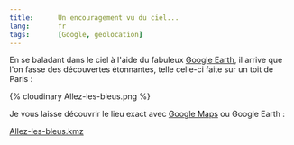 ```yaml
---
title:      Un encouragement vu du ciel...
lang:       fr
tags:       [Google, geolocation]
---
```


En se baladant dans le ciel à l'aide du fabuleux [Google Earth](http://earth.google.com/), il arrive que l'on fasse des découvertes étonnantes, telle celle-ci faite sur un toit de Paris :

{% cloudinary Allez-les-bleus.png %}

Je vous laisse découvrir le lieu exact avec [Google Maps](http://maps.google.com/maps?f=q&hl=fr&sll=48.689735,2.422848&sspn=0.007267,0.017338&layer=&ie=UTF8&z=19&ll=48.844804,2.327302&spn=0.000906,0.003047&t=h&om=1) ou Google Earth :

[Allez-les-bleus.kmz](Allez-les-bleus.kmz)
